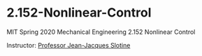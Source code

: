 # 2.152-Nonlinear-Control

MIT Spring 2020 Mechanical Engineering 2.152 Nonlinear Control

Instructor: [Professor Jean-Jacques Slotine](http://web.mit.edu/nsl/www/)
